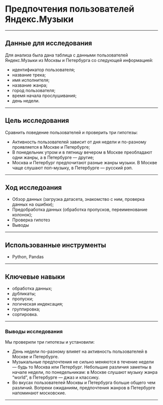 # Предпочтения пользователей Яндекс.Музыки
---

## Данные для исследования

Для анализа была дана таблица с данными пользователей Яндекс.Музыки из Москвы и Петербурга со следующей информацией:

- идентификатор пользователя;
- название трека;
- имя исполнителя;
- название жанра;
- город пользователя;
- время начала прослушивания;
- день недели.
---

## Цель исследования

Сравнить поведение пользователей и проверить три гипотезы:

- Активность пользователей зависит от дня недели и по-разному проявляется в Москве и Петербурге;
- В понедельник утром и в пятницу вечером в Москве преобладают одни жанры, а в Петербурге — другие;
- Москва и Петербург предпочитают разные жанры музыки. В Москве чаще слушают поп-музыку, в Петербурге — русский рэп.
---

## Ход исследоания

- Обзор данных (загрузка датасета, знакомство с ним, проверка данных на ошибки);
- Предобработка данных (обработка пропусков, переименование колонок);
- Проверка гипотез
- Выводы
---

## Использованные инструменты

- Python, Pandas
---

## Ключевые навыки

- обработка данных;
- дубликаты;
- пропуски;
- логическая индексация;
- группировка;
- сортировка.
---

### Выводы исследования

Мы проверили три гипотезы и установили:

- День недели по-разному влияет на активность пользователей в Москве и Петербурге.
- Музыкальные предпочтения не сильно меняются в течение недели — будь то Москва или Петербург. Небольшие различия заметны в начале недели, по понедельникам: в Москве слушают музыку жанра “world”, в Петербурге — джаз и классику.
- Во вкусах пользователей Москвы и Петербурга больше общего чем различий. Вопреки ожиданиям, предпочтения жанров в Петербурге напоминают московские.
---
